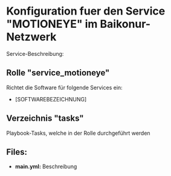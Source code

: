 # Konfiguration fuer den Service "MOTIONEYE" im Baikonur-Netzwerk
Service-Beschreibung:

## Rolle "service_motioneye"
Richtet die Software für folgende Services ein:
* [SOFTWAREBEZEICHNUNG]

## Verzeichnis "tasks"
Playbook-Tasks, welche in der Rolle durchgeführt werden

## Files:
* **main.yml:** Beschreibung
